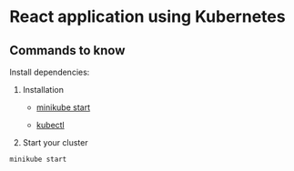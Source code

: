 # React application using Kubernetes

## Commands to know

Install dependencies:

1. Installation

    - [minikube start](https://minikube.sigs.k8s.io/docs/start/?arch=%2Fmacos%2Fx86-64%2Fstable%2Fbinary+download)

    - [kubectl](https://kubernetes.io/docs/tasks/tools/)

2. Start your cluster

```shell
minikube start
```
